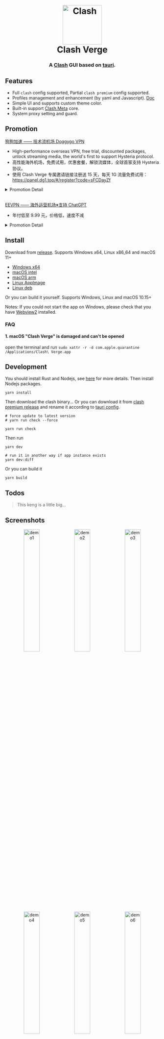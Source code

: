 <h1 align="center">
  <img src="./src/assets/image/logo.png" alt="Clash" width="128" />
  <br>
  Clash Verge
  <br>
</h1>

<h3 align="center">
A <a href="https://github.com/Dreamacro/clash">Clash</a> GUI based on <a href="https://github.com/tauri-apps/tauri">tauri</a>.
</h3>

## Features

- Full `clash` config supported, Partial `clash premium` config supported.
- Profiles management and enhancement (by yaml and Javascript). [Doc](https://github.com/zzzgydi/clash-verge/wiki/%E4%BD%BF%E7%94%A8%E6%8C%87%E5%8D%97)
- Simple UI and supports custom theme color.
- Built-in support [Clash.Meta](https://github.com/MetaCubeX/Clash.Meta) core.
- System proxy setting and guard.

## Promotion

[狗狗加速 —— 技术流机场 Doggygo VPN](https://dg1.top)

- High-performance overseas VPN, free trial, discounted packages, unlock streaming media, the world's first to support Hysteria protocol.
- 高性能海外机场，免费试用，优惠套餐，解锁流媒体，全球首家支持 Hysteria 协议。
- 使用 Clash Verge 专属邀请链接注册送 15 天，每天 1G 流量免费试用：https://panel.dg1.top/#/register?code=sFCDayZf

<details>
<summary>Promotion Detail</summary>

- Clash Verge 专属 8 折优惠码: verge20 (仅有 500 份)
- 优惠套餐每月仅需 15.8 元，160G 流量，年付 8 折
- 海外团队，无跑路风险，高达 50% 返佣
- 集群负载均衡设计，高速专线(兼容老客户端)，极低延迟，无视晚高峰，4K 秒开
- 全球首家 Hysteria 协议机场，将在今年 10 月上线更快的 `tuic` 协议(Clash Verge 客户端最佳搭配)
- 解锁流媒体及 ChatGPT
- 官网：https://dg1.top

</details>

<br />

[EEVPN —— 海外运营机场※支持 ChatGPT](https://www.eejsq.net/#/register?code=yRr6qBO3)

- 年付低至 9.99 元，价格低，速度不减

<details>
<summary>Promotion Detail</summary>

- 中国大陆 BGP 网络接入
- IEPL 专线网络
- 最高 2500Mbps 速率可用
- 不限制在线客户端
- 解锁流媒体及 ChatGPT
- 海外运营 数据安全

</details>

## Install

Download from [release](https://github.com/zzzgydi/clash-verge/releases). Supports Windows x64, Linux x86_64 and macOS 11+

- [Windows x64](https://github.com/zzzgydi/clash-verge/releases/download/v1.3.7/Clash.Verge_1.3.7_x64_en-US.msi)
- [macOS intel](https://github.com/zzzgydi/clash-verge/releases/download/v1.3.7/Clash.Verge_1.3.7_x64.dmg)
- [macOS arm](https://github.com/zzzgydi/clash-verge/releases/download/v1.3.7/Clash.Verge_1.3.7_aarch64.dmg)
- [Linux AppImage](https://github.com/zzzgydi/clash-verge/releases/download/v1.3.7/clash-verge_1.3.7_amd64.AppImage)
- [Linux deb](https://github.com/zzzgydi/clash-verge/releases/download/v1.3.7/clash-verge_1.3.7_amd64.deb)

Or you can build it yourself. Supports Windows, Linux and macOS 10.15+

Notes: If you could not start the app on Windows, please check that you have [Webview2](https://developer.microsoft.com/en-us/microsoft-edge/webview2/#download-section) installed.

### FAQ

#### 1. **macOS** "Clash Verge" is damaged and can't be opened

open the terminal and run `sudo xattr -r -d com.apple.quarantine /Applications/Clash\ Verge.app`

## Development

You should install Rust and Nodejs, see [here](https://tauri.app/v1/guides/getting-started/prerequisites) for more details. Then install Nodejs packages.

```shell
yarn install
```

Then download the clash binary... Or you can download it from [clash premium release](https://github.com/Dreamacro/clash/releases/tag/premium) and rename it according to [tauri config](https://tauri.studio/docs/api/config/#tauri.bundle.externalBin).

```shell
# force update to latest version
# yarn run check --force

yarn run check
```

Then run

```shell
yarn dev

# run it in another way if app instance exists
yarn dev:diff
```

Or you can build it

```shell
yarn build
```

## Todos

> This keng is a little big...

## Screenshots

<div align="center">
  <img src="./docs/demo1.png" alt="demo1" width="32%" />
  <img src="./docs/demo2.png" alt="demo2" width="32%" />
  <img src="./docs/demo3.png" alt="demo3" width="32%" />
  <img src="./docs/demo4.png" alt="demo4" width="32%" />
  <img src="./docs/demo5.png" alt="demo5" width="32%" />
  <img src="./docs/demo6.png" alt="demo6" width="32%" />
</div>

### Custom Theme

<div align="center">
  <img src="./docs/color1.png" alt="demo1" width="16%" />
  <img src="./docs/color2.png" alt="demo2" width="16%" />
  <img src="./docs/color3.png" alt="demo3" width="16%" />
  <img src="./docs/color4.png" alt="demo4" width="16%" />
  <img src="./docs/color5.png" alt="demo5" width="16%" />
  <img src="./docs/color6.png" alt="demo6" width="16%" />
</div>

## Disclaimer

This is a learning project for Rust practice.

## Contributions

Issue and PR welcome!

## Acknowledgement

Clash Verge was based on or inspired by these projects and so on:

- [tauri-apps/tauri](https://github.com/tauri-apps/tauri): Build smaller, faster, and more secure desktop applications with a web frontend.
- [Dreamacro/clash](https://github.com/Dreamacro/clash): A rule-based tunnel in Go.
- [MetaCubeX/Clash.Meta](https://github.com/MetaCubeX/Clash.Meta): A rule-based tunnel in Go.
- [Fndroid/clash_for_windows_pkg](https://github.com/Fndroid/clash_for_windows_pkg): A Windows/macOS GUI based on Clash.
- [vitejs/vite](https://github.com/vitejs/vite): Next generation frontend tooling. It's fast!

## License

GPL-3.0 License. See [License here](./LICENSE) for details.
